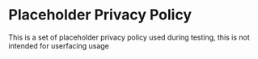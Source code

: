 # Placeholder Privacy Policy

This is a set of placeholder privacy policy used during testing, this is not intended for userfacing usage